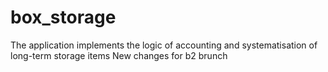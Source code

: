 # box_storage
The application implements the logic of accounting and systematisation of long-term storage items
New changes for b2 brunch